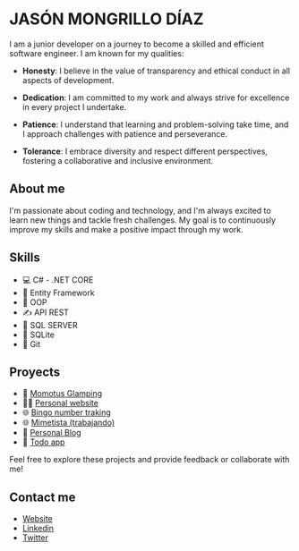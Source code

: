 # **JASÓN MONGRILLO DÍAZ**

I am a junior developer on a journey to become a skilled and efficient software engineer. I am known for my qualities:

- **Honesty**: I believe in the value of transparency and ethical conduct in all aspects of development.

- **Dedication**: I am committed to my work and always strive for excellence in every project I undertake.

- **Patience**: I understand that learning and problem-solving take time, and I approach challenges with patience and perseverance.

- **Tolerance**: I embrace diversity and respect different perspectives, fostering a collaborative and inclusive environment.

## About me
I'm passionate about coding and technology, and I'm always excited to learn new things and tackle fresh challenges. My goal is to continuously improve my skills and make a positive impact through my work.

## Skills
- 💻 C# - .NET CORE
- 🫴 Entity Framework
- 🚗 OOP
- ✍️ API REST
- 🏢 SQL SERVER
- 🏢 SQLite
- 🛂 Git

## Proyects
 - 🏨 [Momotus Glamping](https://momotusglamping.com)
 - 🙋‍♂️ [Personal website](https://personal-website.app.jmongrio.com)
 - 🌐 [Bingo number traking](https://control-bingo.app.jmongrio.com/)
 - 🌐 [Mimetista (trabajando)](https://mimetista.netlify.app/)
 - 📝 [Personal Blog](https://blog.app.jmongrio.com)
 - 📒 [Todo app](https://todo.app.jmongrio.com/)

Feel free to explore these projects and provide feedback or collaborate with me!

## Contact me
- [Website](https://jmongrio.somee.com) <br/>
- [Linkedin](https://www.linkedin.com/in/jmongrillo/) <br/>
- [Twitter](https://twitter.com/jmongrillod)
